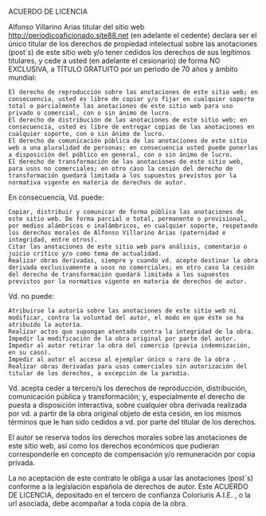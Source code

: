 ACUERDO DE LICENCIA

Alfonso Villarino Arias titular del sitio web http://periodicoaficionado.site88.net (en adelante el cedente) declara ser el único titular de los derechos de propiedad intelectual sobre las anotaciones (post´s) de este sitio web y/o tener cedidos los derechos de sus legítimos titulares, y cede a usted (en adelante el cesionario) de forma NO EXCLUSIVA, a TÍTULO GRATUITO por un periodo de 70 años y ámbito mundial:

    El derecho de reproducción sobre las anotaciones de este sitio web; en consecuencia, usted es libre de copiar y/o fijar en cualquier soporte total o parcialmente las anotaciones de este sitio web para uso privado o comercial, con o sin ánimo de lucro.
    El derecho de distribución de las anotaciones de este sitio web; en consecuencia, usted es libre de entregar copias de las anotaciones en cualquier soporte, con o sin ánimo de lucro.
    El derecho de comunicación pública de las anotaciones de este sitio web a una pluralidad de personas; en consecuencia usted puede ponerlas a disposición del público en general, con o sin ánimo de lucro.
    El derecho de transformación de las anotaciones de este sitio web, para usos no comerciales; en otro caso la cesión del derecho de transformación quedará limitada a los supuestos previstos por la normativa vigente en materia de derechos de autor. 

En consecuencia,
Vd. puede:

    Copiar, distribuir y comunicar de forma pública las anotaciones de este sitio web. De forma parcial o total, permanente o provisional, por medios alámbricos o inalámbricos, en cualquier soporte, respetando los derechos morales de Alfonso Villarino Arias (paternidad e integridad, entre otros).
    Citar las anotaciones de este sitio web para análisis, comentario o juicio crítico y/o como tema de actualidad.
    Realizar obras derivadas, siempre y cuando vd. acepte destinar la obra derivada exclusivamente a usos no comerciales; en otro caso la cesión del derecho de transformación quedará limitada a los supuestos previstos por la normativa vigente en materia de derechos de autor. 

Vd. no puede:

    Atribuirse la autoría sobre las anotaciones de este sitio web ni modificar, contra la voluntad del autor, el modo en que éste se ha atribuído la autoría.
    Realizar actos que supongan atentado contra la integridad de la obra.
    Impedir la modificación de la obra original por parte del autor.
    Impedir al autor retirar la obra del comercio (previa indemnización, en su caso).
    Impedir al autor el acceso al ejemplar único o raro de la obra .
    Realizar obras derivadas para usos comerciales sin autorización del titular de los derechos, a excepción de la parodia. 

Vd. acepta ceder a tercero/s los derechos de reproducción, distribución, comunicación pública y transformación; y, especialmente el derecho de puesta a disposición interactiva, sobre cualquier obra derivada realizada por vd. a partir de la obra original objeto de esta cesión, en los mismos términos que le han sido cedidos a vd. por parte del titular de los derechos.

El autor se reserva todos los derechos morales sobre las anotaciones de este sitio web, así como los derechos económicos que pudieran corresponderle en concepto de compensación y/o remuneración por copia privada.

La no aceptación de este contrato le obliga a usar las anotaciones (post´s) conforme a la legislación española de derechos de autor.
Este ACUERDO DE LICENCIA, depositado en el tercero de confianza Coloriuris A.I.E. , o la url asociada, debe acompañar a toda copia de la obra.
